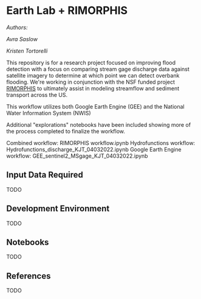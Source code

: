 # Earth Lab + RIMORPHIS

_Authors:_

_Avra Saslow_

_Kristen Tortorelli_

This repository is for a research project focused on improving flood detection with a focus on comparing stream gage discharge data against satellite imagery to determine at which point we can detect overbank flooding. We're working in conjunction with the NSF funded project [RIMORPHIS](https://rimorphis.org/) to ultimately assist in modeling streamflow and sediment transport across the US.

This workflow utilizes both Google Earth Engine (GEE) and the National Water Information System (NWIS)

Additional "explorations" notebooks have been included showing more of the process completed to finalize the workflow.

Combined workflow: RIMORPHIS workflow.ipynb
Hydrofunctions workflow: Hydrofunctions_discharge_KJT_04032022.ipynb
Google Earth Engine workflow: GEE_sentinel2_MSgage_KJT_04032022.ipynb

## Input Data Required
TODO

## Development Environment
TODO

## Notebooks
TODO

## References
TODO
